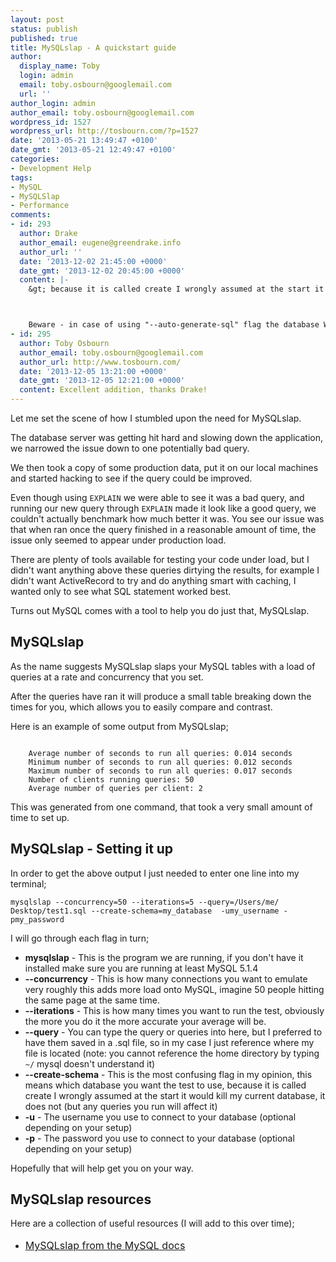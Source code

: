 ```yaml
---
layout: post
status: publish
published: true
title: MySQLslap - A quickstart guide
author:
  display_name: Toby
  login: admin
  email: toby.osbourn@googlemail.com
  url: ''
author_login: admin
author_email: toby.osbourn@googlemail.com
wordpress_id: 1527
wordpress_url: http://tosbourn.com/?p=1527
date: '2013-05-21 13:49:47 +0100'
date_gmt: '2013-05-21 12:49:47 +0100'
categories:
- Development Help
tags:
- MySQL
- MySQLSlap
- Performance
comments:
- id: 293
  author: Drake
  author_email: eugene@greendrake.info
  author_url: ''
  date: '2013-12-02 21:45:00 +0000'
  date_gmt: '2013-12-02 20:45:00 +0000'
  content: |-
    &gt; because it is called create I wrongly assumed at the start it would kill my current database, it does not



    Beware - in case of using "--auto-generate-sql" flag the database WILL be killed.
- id: 295
  author: Toby Osbourn
  author_email: toby.osbourn@googlemail.com
  author_url: http://www.tosbourn.com/
  date: '2013-12-05 13:21:00 +0000'
  date_gmt: '2013-12-05 12:21:00 +0000'
  content: Excellent addition, thanks Drake!
---
```

<p>Let me set the scene of how I stumbled upon the need for MySQLslap.</p>
<p>The database server was getting hit hard and slowing down the application, we narrowed the issue down to one potentially bad query.</p>
<p>We then took a copy of some production data, put it on our local machines and started hacking to see if the query could be improved.</p>
<p>Even though using <code>EXPLAIN</code> we were able to see it was a bad query, and running our new query through <code>EXPLAIN</code> made it look like a good query, we couldn't actually benchmark how much better it was. You see our issue was that when ran once the query finished in a reasonable amount of time, the issue only seemed to appear under production load.</p>
<p>There are plenty of tools available for testing your code under load, but I didn't want anything above these queries dirtying the results, for example I didn't want ActiveRecord to try and do anything smart with caching, I wanted only to see what SQL statement worked best.</p>
<p>Turns out MySQL comes with a tool to help you do just that, MySQLslap.</p>
<h2>MySQLslap</h2>
<p>As the name suggests MySQLslap slaps your MySQL tables with a load of queries at a rate and concurrency that you set.</p>
<p>After the queries have ran it will produce a small table breaking down the times for you, which allows you to easily compare and contrast.</p>
<p>Here is an example of some output from MySQLslap;</p>
<pre><code>
	Average number of seconds to run all queries: 0.014 seconds
	Minimum number of seconds to run all queries: 0.012 seconds
	Maximum number of seconds to run all queries: 0.017 seconds
	Number of clients running queries: 50
	Average number of queries per client: 2 
</code></pre>
<p>This was generated from one command, that took a very small amount of time to set up.</p>
<h2>MySQLslap - Setting it up</h2>
<p>In order to get the above output I just needed to enter one line into my terminal;</p>
<p><code>mysqlslap --concurrency=50 --iterations=5 --query=/Users/me/<wbr></wbr>Desktop/test1.sql --create-schema=my_database  -umy_username -pmy_password</code></p>
<p>I will go through each flag in turn;</p>
<ul>
<li><span style="line-height: 14px;"><strong>mysqlslap</strong> - This is the program we are running, if you don't have it installed make sure you are running at least MySQL 5.1.4</span></li>
<li><strong>--concurrency</strong> - This is how many connections you want to emulate  very roughly this adds more load onto MySQL, imagine 50 people hitting the same page at the same time.</li>
<li><strong>--iterations</strong> - This is how many times you want to run the test, obviously the more you do it the more accurate your average will be.</li>
<li><strong>--query</strong> - You can type the query or queries into here, but I preferred to have them saved in a .sql file, so in my case I just reference where my file is located (note: you cannot reference the home directory by typing <code>~/</code> mysql doesn't understand it)</li>
<li><strong>--create-schema</strong> - This is the most confusing flag in my opinion, this means which database you want the test to use, because it is called create I wrongly assumed at the start it would kill my current database, it does not (but any queries you run will affect it)</li>
<li><strong>-u</strong> - The username you use to connect to your database (optional depending on your setup)</li>
<li><strong>-p</strong> - The password you use to connect to your database (optional depending on your setup)</li>
</ul>
<p>Hopefully that will help get you on your way.</p>
<h2>MySQLslap resources</h2>
<p>Here are a collection of useful resources (I will add to this over time);</p>
<ul>
<li><a href="http://dev.mysql.com/doc/refman/5.1/en/mysqlslap.html"><span style="line-height: 1.714285714; font-size: 1rem;">MySQLslap from the MySQL docs</span></a></li>
</ul>
